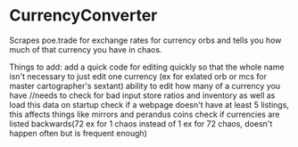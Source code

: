 # CurrencyConverter
Scrapes poe.trade for exchange rates for currency orbs and tells you how much of that currency you have in chaos.

Things to add:
    add a quick code for editing quickly so that the whole name isn't necessary to just edit one currency (ex for exlated orb or mcs for master cartographer's sextant)
    ability to edit how many of a currency you have //needs to check for bad input
    store ratios and inventory as well as load this data on startup
    check if a webpage doesn't have at least 5 listings, this affects things like mirrors and perandus coins
    check if currencies are listed backwards(72 ex for 1 chaos instead of 1 ex for 72 chaos, doesn't happen often but is frequent enough)